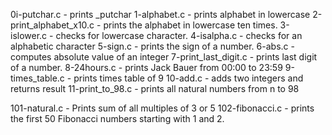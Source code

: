 0i-putchar.c - prints _putchar
1-alphabet.c - prints alphabet in lowercase
2-print_alphabet_x10.c - prints the alphabet in lowercase ten times.
3-islower.c - checks for lowercase character.
4-isalpha.c - checks for an alphabetic character
5-sign.c - prints the sign of a number.
6-abs.c - computes absolute value of an integer
7-print_last_digit.c - prints last digit of a number.
8-24hours.c - prints Jack Bauer from 00:00 to 23:59
9-times_table.c - prints times table of 9
10-add.c - adds two integers and returns result
11-print_to_98.c - prints all natural numbers from n to 98

101-natural.c - Prints sum of all multiples of 3 or 5
102-fibonacci.c - prints the first 50 Fibonacci numbers starting with 1 and 2.
